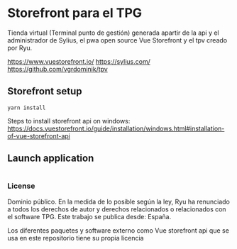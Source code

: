 # Storefront para el TPG

Tienda virtual (Terminal punto de gestión) generada apartir de la api y el administrador de Sylius, el pwa open source Vue Storefront y el tpv creado por Ryu.

https://www.vuestorefront.io/
https://sylius.com/
https://github.com/vgrdominik/tpv

## Storefront setup
```
yarn install
```

Steps to install storefront api on windows: https://docs.vuestorefront.io/guide/installation/windows.html#installation-of-vue-storefront-api

## Launch application
```

```

### License

Dominio público.
En la medida de lo posible según la ley, Ryu ha renunciado a todos los derechos de
autor y derechos relacionados o relacionados con el software TPG. Este
trabajo se publica desde: España.

Los diferentes paquetes y software externo como Vue storefront api que se usa en este repositorio tiene su propia licencia
